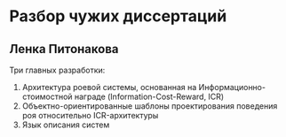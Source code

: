 # Разбор чужих диссертаций

## Ленка Питонакова

Три главных разработки:

1. Архитектура роевой системы, основанная на Информационно-стоимостной награде (Information-Cost-Reward, ICR)
2. Объектно-ориентированные шаблоны проектирования поведения роя относительно ICR-архитектуры
3. Язык описания систем

